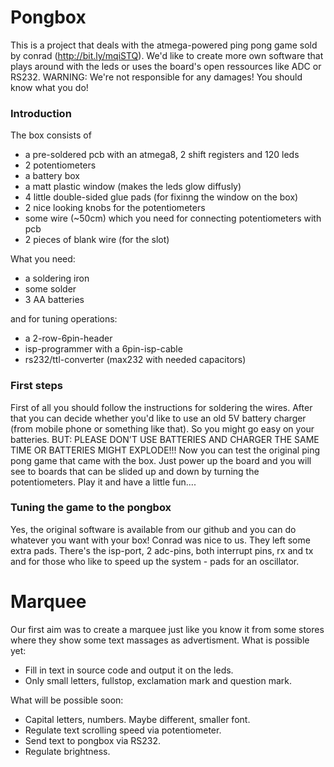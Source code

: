 Pongbox
=======

This is a project that deals with the atmega-powered ping pong game sold by conrad (http://bit.ly/mqiSTQ). We'd like to create more own software that plays around with the leds or uses the board's open ressources like ADC or RS232.
WARNING: We're not responsible for any damages! You should know what you do!


### Introduction

The box consists of

* a pre-soldered pcb with an atmega8, 2 shift registers and 120 leds
* 2 potentiometers
* a battery box
* a matt plastic window (makes the leds glow diffusly)
* 4 little double-sided glue pads (for fixinng the window on the box)
* 2 nice looking knobs for the potentiometers
* some wire (~50cm) which you need for connecting potentiometers with pcb
* 2 pieces of blank wire (for the slot)


What you need:

* a soldering iron
* some solder
* 3 AA batteries

and for tuning operations:

* a 2-row-6pin-header
* isp-programmer with a 6pin-isp-cable
* rs232/ttl-converter (max232 with needed capacitors)


### First steps

First of all you should follow the instructions for soldering the wires.
After that you can decide whether you'd like to use an old 5V battery charger (from mobile phone or something like that). So you might go easy on your batteries. BUT: PLEASE DON'T USE BATTERIES AND CHARGER THE SAME TIME OR BATTERIES MIGHT EXPLODE!!!
Now you can test the original ping pong game that came with the box. Just power up the board and you will see to boards that can be slided up and down by turning the potentiometers. Play it and have a little fun....


### Tuning the game to the pongbox

Yes, the original software is available from our github and you can do whatever you want with your box!
Conrad was nice to us. They left some extra pads. There's the isp-port, 2 adc-pins, both interrupt pins, rx and tx and for those who like to speed up the system - pads for an oscillator.


Marquee
=======

Our first aim was to create a marquee just like you know it from some stores where they show some text massages as advertisment.
What is possible yet:

* Fill in text in source code and output it on the leds.
* Only small letters, fullstop, exclamation mark and question mark.

What will be possible soon:

* Capital letters, numbers. Maybe different, smaller font.
* Regulate text scrolling speed via potentiometer.
* Send text to pongbox via RS232.
* Regulate brightness.


